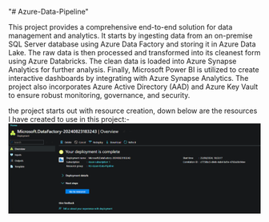 "# Azure-Data-Pipeline" 

This project provides a comprehensive end-to-end solution for data management and analytics. It starts by ingesting data from an on-premise SQL Server database using Azure Data Factory and storing it in Azure Data Lake. The raw data is then processed and transformed into its cleanest form using Azure Databricks. The clean data is loaded into Azure Synapse Analytics for further analysis. Finally, Microsoft Power BI is utilized to create interactive dashboards by integrating with Azure Synapse Analytics. The project also incorporates Azure Active Directory (AAD) and Azure Key Vault to ensure robust monitoring, governance, and security.


the project starts out with resource creation, down below are the resources I have created to use in this project:-
![reource group creation ](https://github.com/shamsaravaiah/Azure-Data-Pipeline/blob/main/Screen%20shots/created%20ADF%20resource.png)
